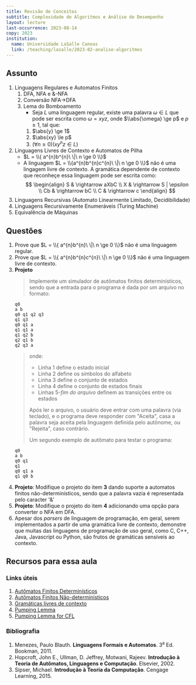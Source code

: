 ```yaml
---
title: Revisão de Conceitos
subtitle: Complexidade de Algoritmos e Análise de Desempenho
layout: lecture
last-occurrence: 2023-08-14
copy: 2023
institution:
  name: Universidade LaSalle Canoas
  link: /teaching/lasalle/2023-02-analise-algoritmos
---
```


## Assunto

1. Linguagens Regulares e Automatos Finitos
    1. DFA, NFA e &-NFA
    2. Conversão NFA-\>DFA
    3. Lema do Bomboamento
        * Seja $L$ uma linguagem regular, existe uma palavra $\omega \in L$ que pode ser escrita como $\omega = xyz$, onde $\\abs{\omega} \ge p$ e $p \ge 1$, tal que:
        1. $\abs{y} \ge 1$
        2. $\abs{xy} \le p$
        3. $(\forall n \ge 0)(xy^{n}z \in L)$
2. Linguagens Livres de Contexto e Automatos de Pilha
    * $L = \\{ a^{n}b^{n}\ \|\ n \ge 0 \\}$
    * A linguagem $L = \\{a^{n}b^{n}c^{n}\ \|\ n \ge 0 \\}$ não é uma lingagem livre de contexto. A gramática dependente de contexto que reconheçe essa linguagem pode ser escrita como: <br/>
    $$
    \begin{align}
    S & \rightarrow aXbC \\
    X & \rightarrow S | \epsilon \\
    Cb & \rightarrow bC \\
    C & \rightarrow c
    \end{align}
    $$
3. Linguagens Recursivas (Automato Linearmente Limitado, Decidibilidade)
4. Linguagens Recursivamente Enumeráveis (Turing Machine)
5. Equivalência de Máquinas

## Questões

1. Prove que $L = \\{ a^{n}b^{n}\ \|\ n \ge 0 \\}$ não é uma linguagem regular.
2. Prove que $L = \\{ a^{n}b^{n}c^{n}\ \|\ n \ge 0 \\}$ não é uma linguagem livre de contexto.
3. **Projeto**
    > Implemente um simulador de autômatos finitos determinísticos, sendo que a entrada para o programa é dada por um arquivo no formato:
    ```nohl
    q0
    a b
    q0 q1 q2 q3
    q1 q3
    q0 q1 a
    q1 q1 a
    q1 q2 b
    q2 q1 b
    q2 q3 a
    ```
    > onde:
    >    * Linha 1 define o estado inicial
    >    * Linha 2 define os símbolos do alfabeto
    >    * Linha 3 define o conjunto de estados
    >    * Linha 4 define o conjunto de estados finais
    >    * Linhas 5-_fim do arquivo_ definem as transições entre os estados
    > 
    > Após ler o arquivo, o usuário deve entrar com uma palavra (via teclado), e o programa deve responder com "Aceita", casa a palavra seja aceita pela linguagem definida pelo autônome, ou "Rejeita", caso contrário.
    >
    > Um segundo exemplo de autômato para testar o programa:
    ```nohl
    q0
    a b
    q0 q1
    q1
    q0 q1 a
    q1 q0 b
    ```
4. **Projeto**: Modifique o projeto do item **3** dando suporte a automatos finitos não-determinísticos, sendo que a palavra vazia é representada pelo caracter '&'
5. **Projeto**: Modifique o projeto do item **4** adicionando uma opção para converter o NFA em DFA. 
6. Apesar dos _parsers_ de linguagem de programação, em geral, serem implementados a partir de uma gramática livre de contexto, demonstre que muitas das linguagens de programação de uso geral, como C, C++, Java, Javascript ou Python, são frutos de gramáticas sensíveis ao contexto.

## Recursos para essa aula

### Links úteis

1. [Autômatos Finitos Determinísticos](https://pt.wikipedia.org/wiki/Aut%C3%B4mato_finito_determin%C3%ADstico)
2. [Autômatos Finitos Não-determinísticos](https://pt.wikipedia.org/wiki/M%C3%A1quina_de_estados_finitos_n%C3%A3o_determin%C3%ADstica)
3. [Gramáticas livres de contexto](https://pt.wikipedia.org/wiki/Gram%C3%A1tica_livre_de_contexto)
4. [Pumping Lemma](https://en.wikipedia.org/wiki/Pumping_lemma_for_regular_languages)
5. [Pumping Lemma for CFL](https://en.wikipedia.org/wiki/Pumping_lemma_for_context-free_languages)

### Bibliografia

1. Menezes, Paulo Blauth. **Linguagens Formais e Automatos**. 3<sup>a</sup> Ed. Bookman, 2011. 
2. Hopcroft, John E., Ullman, D. Jeffrey, Motwani, Rajeev. **Introdução à Teoria de Autômatos, Linguagens e Computação**. Elsevier, 2002. 
3. Sipser, Michael. **Introdução à Teoria da Computação**. Cengage Learning, 2015.

